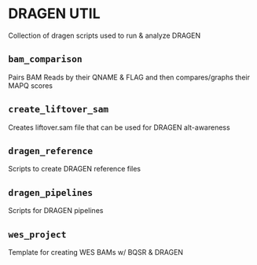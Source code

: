 # DRAGEN UTIL
Collection of dragen scripts used to run & analyze DRAGEN

## `bam_comparison`
Pairs BAM Reads by their QNAME & FLAG and then compares/graphs their MAPQ scores 

## `create_liftover_sam`
Creates liftover.sam file that can be used for DRAGEN alt-awareness

## `dragen_reference`
Scripts to create DRAGEN reference files

## `dragen_pipelines`
Scripts for DRAGEN pipelines

## `wes_project`
Template for creating WES BAMs w/ BQSR & DRAGEN
